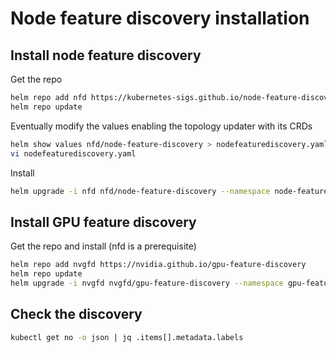 # Node feature discovery installation

## Install node feature discovery

Get the repo

```bash
helm repo add nfd https://kubernetes-sigs.github.io/node-feature-discovery/charts
helm repo update
```

Eventually modify the values enabling the topology updater with its CRDs

```bash
helm show values nfd/node-feature-discovery > nodefeaturediscovery.yaml
vi nodefeaturediscovery.yaml
```

Install

```bash
helm upgrade -i nfd nfd/node-feature-discovery --namespace node-feature-discovery --create-namespace [-f nodefeaturediscovery.yaml]
```

## Install GPU feature discovery

Get the repo and install (nfd is a prerequisite)

```bash
helm repo add nvgfd https://nvidia.github.io/gpu-feature-discovery
helm repo update
helm upgrade -i nvgfd nvgfd/gpu-feature-discovery --namespace gpu-feature-discovery --create-namespace
```

## Check the discovery

```bash
kubectl get no -o json | jq .items[].metadata.labels
```
